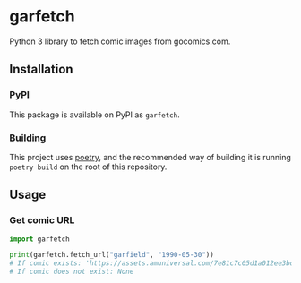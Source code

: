 # garfetch

Python 3 library to fetch comic images from gocomics.com.

## Installation

### PyPI

This package is available on PyPI as `garfetch`.

### Building

This project uses [poetry](https://python-poetry.org/), and the recommended way of building it is running `poetry build` on the root of this repository.

## Usage

### Get comic URL

```python
import garfetch

print(garfetch.fetch_url("garfield", "1990-05-30"))
# If comic exists: 'https://assets.amuniversal.com/7e81c7c05d1a012ee3bd00163e41dd5b'
# If comic does not exist: None
```
